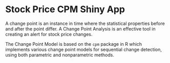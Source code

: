 # Stock Price CPM Shiny App

A change point is an instance in time where the statistical properties before and after the point differ. A Change Point Analysis is an effective tool in creating an alert for stock price changes.

The Change Point Model is based on the <code>cpm</code> package in R which implements various change point models for sequential change detection, using both parametric and nonparametric methods.

